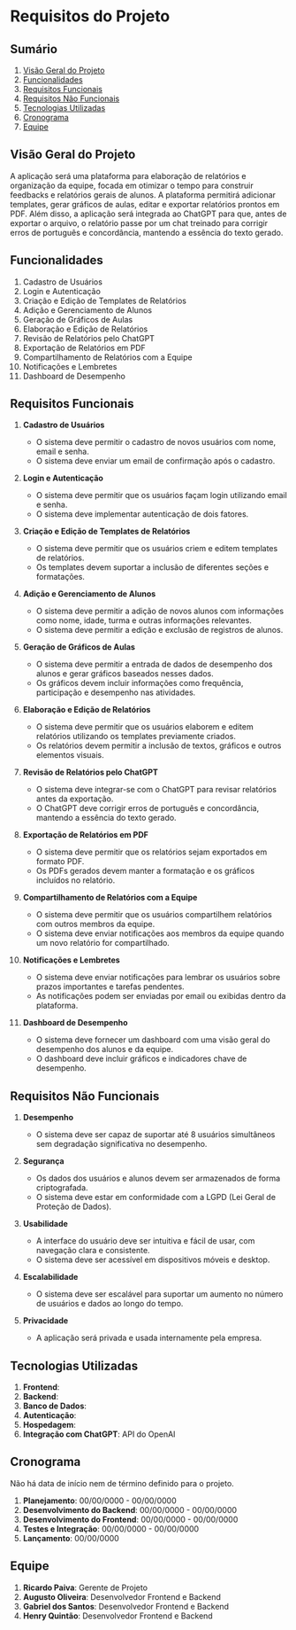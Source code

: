 # Requisitos do Projeto

## Sumário
1. [Visão Geral do Projeto](#visão-geral-do-projeto)
2. [Funcionalidades](#funcionalidades)
3. [Requisitos Funcionais](#requisitos-funcionais)
4. [Requisitos Não Funcionais](#requisitos-não-funcionais)
5. [Tecnologias Utilizadas](#tecnologias-utilizadas)
6. [Cronograma](#cronograma)
7. [Equipe](#equipe)

## Visão Geral do Projeto
A aplicação será uma plataforma para elaboração de relatórios e organização da equipe, focada em otimizar o tempo para construir feedbacks e relatórios gerais de alunos. A plataforma permitirá adicionar templates, gerar gráficos de aulas, editar e exportar relatórios prontos em PDF. Além disso, a aplicação será integrada ao ChatGPT para que, antes de exportar o arquivo, o relatório passe por um chat treinado para corrigir erros de português e concordância, mantendo a essência do texto gerado.

## Funcionalidades
1. Cadastro de Usuários
2. Login e Autenticação
3. Criação e Edição de Templates de Relatórios
4. Adição e Gerenciamento de Alunos
5. Geração de Gráficos de Aulas
6. Elaboração e Edição de Relatórios
7. Revisão de Relatórios pelo ChatGPT
8. Exportação de Relatórios em PDF
9. Compartilhamento de Relatórios com a Equipe
10. Notificações e Lembretes
11. Dashboard de Desempenho

## Requisitos Funcionais
1. **Cadastro de Usuários**
   - O sistema deve permitir o cadastro de novos usuários com nome, email e senha.
   - O sistema deve enviar um email de confirmação após o cadastro.

2. **Login e Autenticação**
   - O sistema deve permitir que os usuários façam login utilizando email e senha.
   - O sistema deve implementar autenticação de dois fatores.

3. **Criação e Edição de Templates de Relatórios**
   - O sistema deve permitir que os usuários criem e editem templates de relatórios.
   - Os templates devem suportar a inclusão de diferentes seções e formatações.

4. **Adição e Gerenciamento de Alunos**
   - O sistema deve permitir a adição de novos alunos com informações como nome, idade, turma e outras informações relevantes.
   - O sistema deve permitir a edição e exclusão de registros de alunos.

5. **Geração de Gráficos de Aulas**
   - O sistema deve permitir a entrada de dados de desempenho dos alunos e gerar gráficos baseados nesses dados.
   - Os gráficos devem incluir informações como frequência, participação e desempenho nas atividades.

6. **Elaboração e Edição de Relatórios**
   - O sistema deve permitir que os usuários elaborem e editem relatórios utilizando os templates previamente criados.
   - Os relatórios devem permitir a inclusão de textos, gráficos e outros elementos visuais.

7. **Revisão de Relatórios pelo ChatGPT**
   - O sistema deve integrar-se com o ChatGPT para revisar relatórios antes da exportação.
   - O ChatGPT deve corrigir erros de português e concordância, mantendo a essência do texto gerado.

8. **Exportação de Relatórios em PDF**
   - O sistema deve permitir que os relatórios sejam exportados em formato PDF.
   - Os PDFs gerados devem manter a formatação e os gráficos incluídos no relatório.

9. **Compartilhamento de Relatórios com a Equipe**
   - O sistema deve permitir que os usuários compartilhem relatórios com outros membros da equipe.
   - O sistema deve enviar notificações aos membros da equipe quando um novo relatório for compartilhado.

10. **Notificações e Lembretes**
    - O sistema deve enviar notificações para lembrar os usuários sobre prazos importantes e tarefas pendentes.
    - As notificações podem ser enviadas por email ou exibidas dentro da plataforma.

11. **Dashboard de Desempenho**
    - O sistema deve fornecer um dashboard com uma visão geral do desempenho dos alunos e da equipe.
    - O dashboard deve incluir gráficos e indicadores chave de desempenho.

## Requisitos Não Funcionais
1. **Desempenho**
   - O sistema deve ser capaz de suportar até 8 usuários simultâneos sem degradação significativa no desempenho.
   
2. **Segurança**
   - Os dados dos usuários e alunos devem ser armazenados de forma criptografada.
   - O sistema deve estar em conformidade com a LGPD (Lei Geral de Proteção de Dados).

3. **Usabilidade**
   - A interface do usuário deve ser intuitiva e fácil de usar, com navegação clara e consistente.
   - O sistema deve ser acessível em dispositivos móveis e desktop.

4. **Escalabilidade**
   - O sistema deve ser escalável para suportar um aumento no número de usuários e dados ao longo do tempo.

5. **Privacidade**
   - A aplicação será privada e usada internamente pela empresa.

## Tecnologias Utilizadas
1. **Frontend**: 
2. **Backend**: 
3. **Banco de Dados**: 
4. **Autenticação**: 
5. **Hospedagem**: 
6. **Integração com ChatGPT**: API do OpenAI

## Cronograma
Não há data de início nem de término definido para o projeto.
1. **Planejamento**: 00/00/0000 - 00/00/0000
2. **Desenvolvimento do Backend**: 00/00/0000 - 00/00/0000
3. **Desenvolvimento do Frontend**: 00/00/0000 - 00/00/0000
4. **Testes e Integração**: 00/00/0000 - 00/00/0000
5. **Lançamento**: 00/00/0000

## Equipe
1. **Ricardo Paiva**: Gerente de Projeto
2. **Augusto Oliveira**: Desenvolvedor Frontend e Backend
3. **Gabriel dos Santos**: Desenvolvedor Frontend e Backend
4. **Henry Quintão**: Desenvolvedor Frontend e Backend